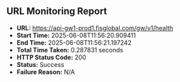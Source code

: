 ## URL Monitoring Report

- **URL:** https://api-gw1-prod1.fisglobal.com/gw/v1/health
- **Start Time:** 2025-06-08T11:56:20.909411
- **End Time:** 2025-06-08T11:56:21.197242
- **Total Time Taken:** 0.287831 seconds
- **HTTP Status Code:** 200
- **Status:** Success
- **Failure Reason:** N/A
